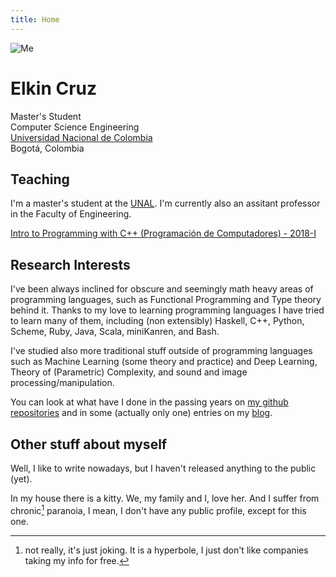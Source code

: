 ```yaml
---
title: Home
---
```


<div></div> <!-- this is to force the markdown converter to don't take the following line as a paragraph -->
<img class="img-me no-print" src="/data/me.png" alt="Me">
<h1 class="big-name">Elkin Cruz</h1>
<div class="info-box">
  <div class="role">
    <div>Master's Student</div>
  </div>
  <div class="affiliation">
    <div>Computer Science Engineering</div>
    <div><a href="http://unal.edu.co">Universidad Nacional de Colombia</a></div>
    <div>Bogotá, Colombia</div>
  </div>
  <div class="contact">
    <!--<div>Office: not for now :(</div>-->
    <!--<div>Email: <span class="unal-email"></span></div>-->
  </div>
</div>

<div class="break"></div>

## Teaching ##

I'm a master's student at the [UNAL][nacho]. I'm currently also an assitant professor in
the Faculty of Engineering.

[nacho]: http://unal.edu.co

[Intro to Programming with C++ (Programación de Computadores) - 2018-I](teaching/coding-2018-I/)

## Research Interests ##

I've been always inclined for obscure and seemingly math heavy areas of programming
languages, such as Functional Programming and Type theory behind it. Thanks to my love to
learning programming languages I have tried to learn many of them, including (non
extensibly) Haskell, C++, Python, Scheme, Ruby, Java, Scala, miniKanren, and Bash.

I've studied also more traditional stuff outside of programming languages such as Machine
Learning (some theory and practice) and Deep Learning, Theory of (Parametric) Complexity,
and sound and image processing/manipulation.

You can look at what have I done in the passing years on [my github repositories][github]
and in some (actually only one) entries on my [blog](/blog).

[github]: https://github.com/helq

## Other stuff about myself ##

Well, I like to write nowadays, but I haven't released anything to the public (yet).

In my house there is a kitty. We, my family and I, love her. And I suffer from chronic[^joking]
paranoia, I mean, I don't have any public profile, except for this one.

[^joking]: not really, it's just joking. It is a hyperbole, I just don't like companies
  taking my info for free.
